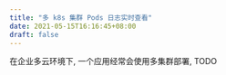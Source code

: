 ```yaml
---
title: "多 k8s 集群 Pods 日志实时查看"
date: 2021-05-15T16:16:45+08:00
draft: false
---
```


在企业多云环境下, 一个应用经常会使用多集群部署, TODO
